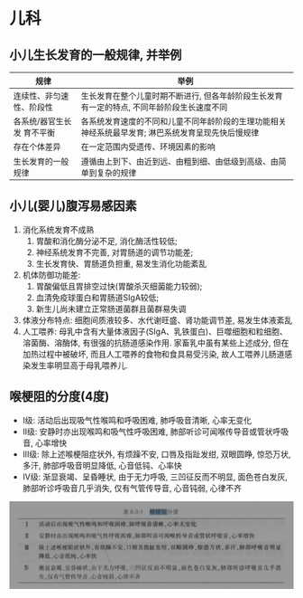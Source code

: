 # 儿科

## 小儿生长发育的一般规律, 并举例

| 规律 | 举例 |
| --- | --- |
| 连续性、非匀速性、阶段性 | 生长发育在整个儿童时期不断进行, 但各年龄阶段生长发育有一定的特点, 不同年龄阶段生长速度不同 |
| 各系统/器官生长发 育不平衡 | 各系统发育速度的不同和儿童不同年龄阶段的生理功能相关神经系统最早发育; 淋巴系统发育呈现先快后慢规律 |
| 存在个体差异 | 在一定范围内受遗传、环境因素的影响 |
| 生长发育的一般规律 | 遵循由上到下、由近到远、由粗到细、由低级到高级、由简单到复杂的规律 |

## 小儿(婴儿)腹泻易感因素

1. 消化系统发育不成熟
   1. 胃酸和消化酶分泌不足, 消化酶活性较低;
   2. 神经系统发育不完善, 对胃肠道的调节功能差;
   3. 生长发育快、胃肠道负担重, 易发生消化功能紊乱
2. 机体防御功能差:
   1. 胃酸偏低且胃排空过快(胃酸杀灭细菌能力较弱);
   2. 血清免疫球蛋白和胃肠道SIgA较低;
   3. 新生儿尚未建立正常肠道菌群且菌群易失调
3. 体液分布特点: 细胞间质液较多、水代谢旺盛、肾功能调节差, 易发生体液紊乱
4. 人工喂养: 母乳中含有大量体液因子(SIgA、乳铁蛋白)、巨噬细胞和粒细胞、溶菌酶、溶酶体, 有很强的抗肠道感染作用. 家畜乳中虽有某些上述成分, 但在加热过程中被破坏, 而且人工喂养的食物和食具易受污染, 故人工喂养儿肠道感染发生率明显高于母乳喂养儿.

## 喉梗阻的分度(4度)

- Ⅰ级: 活动后出现吸气性喉鸣和呼吸困难, 肺呼吸音清晰, 心率无变化
- Ⅱ级: 安静时亦出现喉鸣和吸气性呼吸困难, 肺部听诊可闻喉传导音或管状呼吸音, 心率增快
- Ⅲ级: 除上述喉梗阻症状外, 有烦躁不安, 口唇及指趾发绀, 双眼圆睁, 惊恐万状, 多汗, 肺部呼吸音明显降低, 心音低钝、心率快
- Ⅳ级: 渐显衰竭、呈昏睡状, 由于无力呼吸, 三凹征反而不明显, 面色苍白发灰, 肺部听诊呼吸音几乎消失, 仅有气管传导音, 心音钝弱, 心律不齐

![喉梗阻](Screenshot%202023-12-19%20214953.png)
